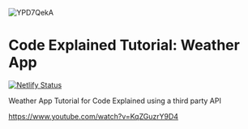 ![YPD7QekA](https://user-images.githubusercontent.com/55994508/87248920-98846600-c421-11ea-8546-4f770f4cdc8b.jpg)


# Code Explained Tutorial: Weather App

[![Netlify Status](https://api.netlify.com/api/v1/badges/d5d40b3e-ea6c-485c-befa-d87198fd615d/deploy-status)](https://app.netlify.com/sites/code-explained-weather/deploys)

Weather App Tutorial for Code Explained using a third party API


https://www.youtube.com/watch?v=KqZGuzrY9D4

